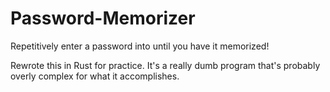 # Password-Memorizer
Repetitively enter a password into until you have it memorized!

Rewrote this in Rust for practice. It's a really dumb program that's probably overly complex for what it accomplishes.
